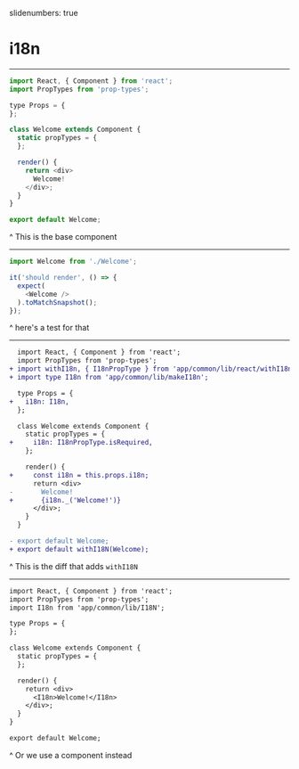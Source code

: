 slidenumbers: true

# i18n

---

```javascript
import React, { Component } from 'react';
import PropTypes from 'prop-types';

type Props = {
};

class Welcome extends Component {
  static propTypes = {
  };

  render() {
    return <div>
      Welcome!
    </div>;
  }
}

export default Welcome;
```

^ This is the base component

---

```javascript
import Welcome from './Welcome';

it('should render', () => {
  expect(
    <Welcome />
  ).toMatchSnapshot();
});
```

^ here's a test for that

---

```diff
  import React, { Component } from 'react';
  import PropTypes from 'prop-types';
+ import withI18n, { I18nPropType } from 'app/common/lib/react/withI18n';
+ import type I18n from 'app/common/lib/makeI18n';

  type Props = {
+   i18n: I18n,
  };

  class Welcome extends Component {
    static propTypes = {
+     i18n: I18nPropType.isRequired,
    };

    render() {
+     const i18n = this.props.i18n;
      return <div>
-       Welcome!
+       {i18n._('Welcome!')}
      </div>;
    }
  }

- export default Welcome;
+ export default withI18N(Welcome);
```

^ This is the diff that adds `withI18N`

---

```diff
import React, { Component } from 'react';
import PropTypes from 'prop-types';
import I18n from 'app/common/lib/I18N';

type Props = {
};

class Welcome extends Component {
  static propTypes = {
  };

  render() {
    return <div>
      <I18n>Welcome!</I18n>
    </div>;
  }
}

export default Welcome;
```

^ Or we use a component instead
